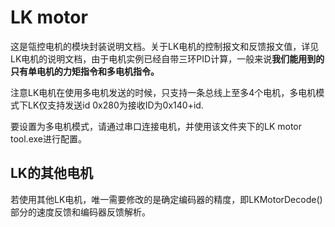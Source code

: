 # LK motor

这是瓴控电机的模块封装说明文档。关于LK电机的控制报文和反馈报文值，详见LK电机的说明文档，由于电机实例已经自带三环PID计算，一般来说**我们能用到的只有单电机的力矩指令和多电机指令。**

注意LK电机在使用多电机发送的时候，只支持一条总线上至多4个电机，多电机模式下LK仅支持发送id 0x280为接收ID为0x140+id.

要设置为多电机模式，请通过串口连接电机，并使用该文件夹下的LK motor tool.exe进行配置。


## LK的其他电机

若使用其他LK电机，唯一需要修改的是确定编码器的精度，即LKMotorDecode()部分的速度反馈和编码器反馈解析。